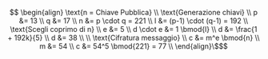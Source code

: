 $$
\begin{align}
\text{n = Chiave Pubblica} \\
\text{Generazione chiavi} \\
p &= 13 \\
q &= 17 \\
n &= p \cdot q = 221 \\
l &= (p-1) \cdot (q-1) = 192 \\
\text{Scegli coprimo di n} \\
e &= 5 \\
d \cdot e &= 1 \bmod{l} \\
d &= \frac{1 + 192k}{5} \\
d &= 38 \\
\\
\text{Cifratura messaggio} \\
c &= m^e \bmod{n} \\
m &= 54 \\
c &= 54^5 \bmod{221} = 77 \\
\end{align}\$$$
